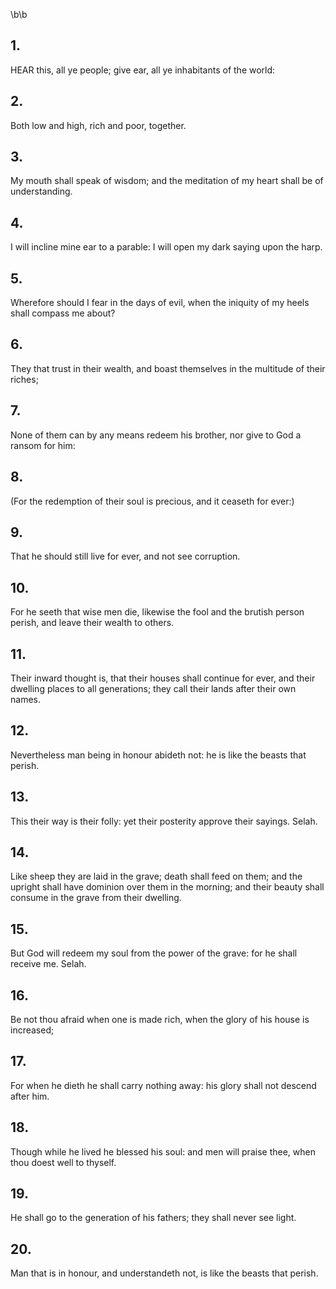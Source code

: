 \b\b
## 1.
HEAR this, all ye people; give ear, all ye inhabitants of the world:
## 2.
Both low and high, rich and poor, together.
## 3.
My mouth shall speak of wisdom; and the meditation of my heart shall be of understanding.
## 4.
I will incline mine ear to a parable: I will open my dark saying upon the harp.
## 5.
Wherefore should I fear in the days of evil, when the iniquity of my heels shall compass me about?
## 6.
They that trust in their wealth, and boast themselves in the multitude of their riches;
## 7.
None of them can by any means redeem his brother, nor give to God a ransom for him:
## 8.
(For the redemption of their soul is precious, and it ceaseth for ever:)
## 9.
That he should still live for ever, and not see corruption.
## 10.
For he seeth that wise men die, likewise the fool and the brutish person perish, and leave their wealth to others.
## 11.
Their inward thought is, that their houses shall continue for ever, and their dwelling places to all generations; they call their lands after their own names.
## 12.
Nevertheless man being in honour abideth not: he is like the beasts that perish.
## 13.
This their way is their folly: yet their posterity approve their sayings.  Selah.
## 14.
Like sheep they are laid in the grave; death shall feed on them; and the upright shall have dominion over them in the morning; and their beauty shall consume in the grave from their dwelling.
## 15.
But God will redeem my soul from the power of the grave: for he shall receive me.  Selah.
## 16.
Be not thou afraid when one is made rich, when the glory of his house is increased;
## 17.
For when he dieth he shall carry nothing away: his glory shall not descend after him.
## 18.
Though while he lived he blessed his soul: and men will praise thee, when thou doest well to thyself.
## 19.
He shall go to the generation of his fathers; they shall never see light.
## 20.
Man that is in honour, and understandeth not, is like the beasts that perish.
